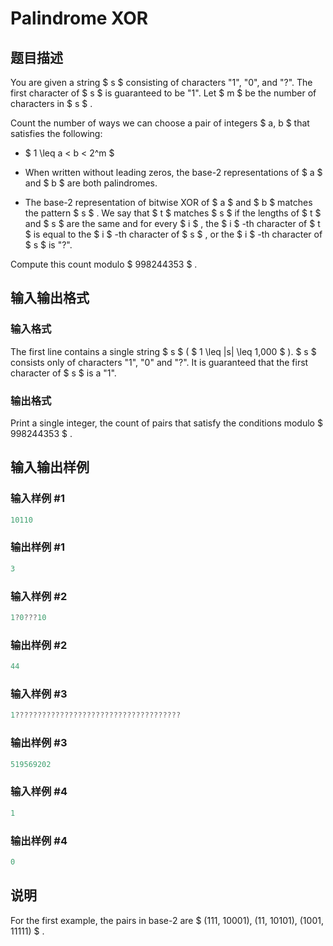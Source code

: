 # Palindrome XOR

## 题目描述

You are given a string $ s $ consisting of characters "1", "0", and "?". The first character of $ s $ is guaranteed to be "1". Let $ m $ be the number of characters in $ s $ .

Count the number of ways we can choose a pair of integers $ a, b $ that satisfies the following:

- $ 1 \leq a < b < 2^m $

- When written without leading zeros, the base-2 representations of $ a $ and $ b $ are both palindromes.

- The base-2 representation of bitwise XOR of $ a $ and $ b $ matches the pattern $ s $ . We say that $ t $ matches $ s $ if the lengths of $ t $ and $ s $ are the same and for every $ i $ , the $ i $ -th character of $ t $ is equal to the $ i $ -th character of $ s $ , or the $ i $ -th character of $ s $ is "?".

Compute this count modulo $ 998244353 $ .

## 输入输出格式

### 输入格式

The first line contains a single string $ s $ ( $ 1 \leq |s| \leq 1\,000 $ ). $ s $ consists only of characters "1", "0" and "?". It is guaranteed that the first character of $ s $ is a "1".

### 输出格式

Print a single integer, the count of pairs that satisfy the conditions modulo $ 998244353 $ .

## 输入输出样例

### 输入样例 #1

```cpp
10110

```
### 输出样例 #1

```cpp
3

```
### 输入样例 #2

```cpp
1?0???10

```
### 输出样例 #2

```cpp
44

```
### 输入样例 #3

```cpp
1?????????????????????????????????????

```
### 输出样例 #3

```cpp
519569202

```
### 输入样例 #4

```cpp
1

```
### 输出样例 #4

```cpp
0

```
## 说明

For the first example, the pairs in base-2 are $ (111, 10001), (11, 10101), (1001, 11111) $ .

